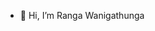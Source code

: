 - 👋 Hi, I’m Ranga Wanigathunga

<!---
prwanigathunga/prwanigathunga is a ✨ special ✨ repository because its `README.md` (this file) appears on your GitHub profile.
You can click the Preview link to take a look at your changes.
--->
